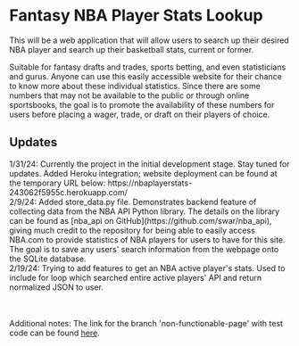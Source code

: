 <h1>Fantasy NBA Player Stats Lookup</h1>

This will be a web application that will allow users to search up their desired NBA player and search up their 
basketball stats, current or former. 

Suitable for fantasy drafts and trades, sports betting, and even statisticians and gurus. Anyone can use this easily 
accessible website for their chance to know more about these individual statistics. Since there are some numbers that 
may not be available to the public or through online sportsbooks, the goal is to promote the availability of these 
numbers for users before placing a wager, trade, or draft on their players of choice. 

<h2>Updates</h2>
1/31/24: Currently the project in the initial development stage. Stay tuned for updates. 
Added Heroku integration; website deployment can be found at the temporary URL below:
https://nbaplayerstats-243062f5955c.herokuapp.com/
<br>
2/9/24: Added store_data.py file. Demonstrates backend feature of collecting data from the NBA API Python library. 
The details on the library can be found as [nba_api on GitHub](https://github.com/swar/nba_api), giving much credit to
the repository for being able to easily access NBA.com to provide statistics of NBA players for users to have for this
site. The goal is to save any users' search information from the webpage onto the SQLite database. 
<br>
2/19/24: Trying to add features to get an NBA active player's stats. Used to include for loop which searched entire
active players' API and return normalized JSON to user. 


<br><br>
Additional notes: The link for the branch 'non-functionable-page' with test code can be found [here](https://github.com/matthewjchin/fantasy-nba-stats/tree/not-functionable-page).

